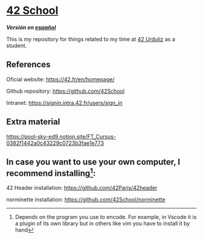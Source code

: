 # [42 School](https://42.fr/en/homepage/)
***Versión en [español](LEEME.md)***

This is my repository for things related to my time at [42 Urduliz](https://www.42urduliz.com/) as a student.

## References
Oficial website: https://42.fr/en/homepage/

Github repository: https://github.com/42School

Intranet: https://signin.intra.42.fr/users/sign_in

## Extra material
https://pool-sky-ed9.notion.site/FT_Cursus-0382f1442a0c43229c0723b3fae1e773

## In case you want to use your own computer, I recommend installing[^1]:
42 Header installation: https://github.com/42Paris/42header

norminette installation: https://github.com/42School/norminette

[^1]: Depends on the program you use to encode. For example, in Vscode it is a plugin of its own library but in others like vim you have to install it by hand
